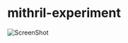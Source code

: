 # mithril-experiment

![ScreenShot](https://cloud.githubusercontent.com/assets/16360498/23791293/6923396c-05a8-11e7-994d-e2db8e6909ba.png)
